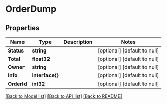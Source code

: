 # OrderDump

## Properties
Name | Type | Description | Notes
------------ | ------------- | ------------- | -------------
**Status** | **string** |  | [optional] [default to null]
**Total** | **float32** |  | [optional] [default to null]
**Owner** | **string** |  | [optional] [default to null]
**Info** | **interface{}** |  | [optional] [default to null]
**OrderId** | **int32** |  | [optional] [default to null]

[[Back to Model list]](../README.md#documentation-for-models) [[Back to API list]](../README.md#documentation-for-api-endpoints) [[Back to README]](../README.md)


